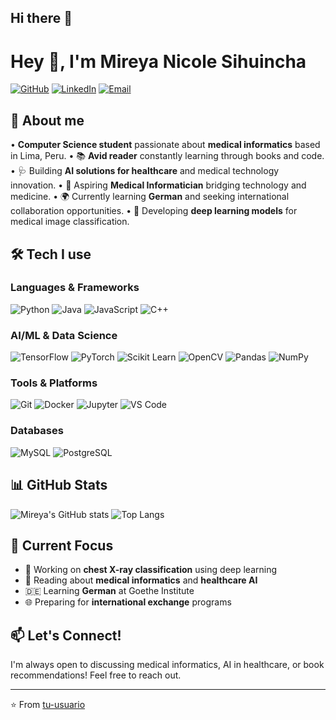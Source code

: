 ## Hi there 👋
# Hey 👋, I'm Mireya Nicole Sihuincha

[![GitHub](https://img.shields.io/badge/GitHub-mireyanicoleschermuly-181717?style=flat&logo=github)](https://github.com/tu-usuario)
[![LinkedIn](https://img.shields.io/badge/LinkedIn-Mireya%20Nicole-0077B5?style=flat&logo=linkedin)](https://linkedin.com/in/tu-perfil)
[![Email](https://img.shields.io/badge/Email-tu.email@gmail.com-D14836?style=flat&logo=gmail&logoColor=white)](mailto:tu.email@gmail.com)

## 👋 About me

• **Computer Science student** passionate about **medical informatics** based in Lima, Peru.
• 📚 **Avid reader** constantly learning through books and code.
• 🩺 Building **AI solutions for healthcare** and medical technology innovation.
• 🎯 Aspiring **Medical Informatician** bridging technology and medicine.
• 🌍 Currently learning **German** and seeking international collaboration opportunities.
• 🔬 Developing **deep learning models** for medical image classification.

## 🛠️ Tech I use

### Languages & Frameworks
![Python](https://img.shields.io/badge/Python-3776AB?style=flat&logo=python&logoColor=white)
![Java](https://img.shields.io/badge/Java-ED8B00?style=flat&logo=java&logoColor=white)
![JavaScript](https://img.shields.io/badge/JavaScript-F7DF1E?style=flat&logo=javascript&logoColor=black)
![C++](https://img.shields.io/badge/C++-00599C?style=flat&logo=c%2B%2B&logoColor=white)

### AI/ML & Data Science
![TensorFlow](https://img.shields.io/badge/TensorFlow-FF6F00?style=flat&logo=tensorflow&logoColor=white)
![PyTorch](https://img.shields.io/badge/PyTorch-EE4C2C?style=flat&logo=pytorch&logoColor=white)
![Scikit Learn](https://img.shields.io/badge/scikit--learn-F7931E?style=flat&logo=scikit-learn&logoColor=white)
![OpenCV](https://img.shields.io/badge/OpenCV-27338e?style=flat&logo=OpenCV&logoColor=white)
![Pandas](https://img.shields.io/badge/Pandas-2C2D72?style=flat&logo=pandas&logoColor=white)
![NumPy](https://img.shields.io/badge/Numpy-777BB4?style=flat&logo=numpy&logoColor=white)

### Tools & Platforms
![Git](https://img.shields.io/badge/Git-F05032?style=flat&logo=git&logoColor=white)
![Docker](https://img.shields.io/badge/Docker-2496ED?style=flat&logo=docker&logoColor=white)
![Jupyter](https://img.shields.io/badge/Jupyter-F37626.svg?&style=flat&logo=Jupyter&logoColor=white)
![VS Code](https://img.shields.io/badge/VS%20Code-007ACC?style=flat&logo=visual-studio-code&logoColor=white)

### Databases
![MySQL](https://img.shields.io/badge/MySQL-4479A1?style=flat&logo=mysql&logoColor=white)
![PostgreSQL](https://img.shields.io/badge/PostgreSQL-316192?style=flat&logo=postgresql&logoColor=white)

## 📊 GitHub Stats

![Mireya's GitHub stats](https://github-readme-stats.vercel.app/api?username=tu-usuario&show_icons=true&theme=dark)
![Top Langs](https://github-readme-stats.vercel.app/api/top-langs/?username=tu-usuario&layout=compact&theme=dark)

## 🎯 Current Focus

- 🔬 Working on **chest X-ray classification** using deep learning
- 📖 Reading about **medical informatics** and **healthcare AI**
- 🇩🇪 Learning **German** at Goethe Institute
- 🌐 Preparing for **international exchange** programs

## 📫 Let's Connect!

I'm always open to discussing medical informatics, AI in healthcare, or book recommendations! Feel free to reach out.

---
⭐️ From [tu-usuario](https://github.com/tu-usuario)

<!--
**sowiexsker894/sowiexsker894** is a ✨ _special_ ✨ repository because its `README.md` (this file) appears on your GitHub profile.

Here are some ideas to get you started:

- 🔭 I’m currently working on ...
- 🌱 I’m currently learning ...
- 👯 I’m looking to collaborate on ...
- 🤔 I’m looking for help with ...
- 💬 Ask me about ...
- 📫 How to reach me: ...
- 😄 Pronouns: ...
- ⚡ Fun fact: ...
-->
